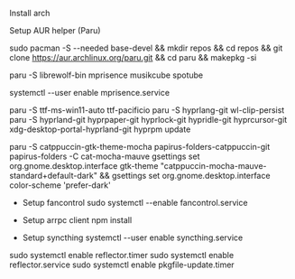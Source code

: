 Install arch

Setup AUR helper (Paru)

sudo pacman -S --needed base-devel && mkdir repos && cd repos && git clone https://aur.archlinux.org/paru.git && cd paru && makepkg -si

paru -S librewolf-bin mprisence musikcube spotube

systemctl --user enable mprisence.service

paru -S ttf-ms-win11-auto ttf-pacificio
paru -S hyprlang-git wl-clip-persist
paru -S hyprland-git hyprpaper-git hyprlock-git hypridle-git hyprcursor-git xdg-desktop-portal-hyprland-git
hyprpm update

paru -S catppuccin-gtk-theme-mocha papirus-folders-catppuccin-git
papirus-folders -C cat-mocha-mauve
gsettings set org.gnome.desktop.interface gtk-theme "catppuccin-mocha-mauve-standard+default-dark" && gsettings set org.gnome.desktop.interface color-scheme 'prefer-dark'

* Setup fancontrol
sudo systemctl --enable fancontrol.service

* Setup arrpc client
npm install

* Setup syncthing
systemctl --user enable syncthing.service

sudo systemctl enable reflector.timer
sudo systemctl enable reflector.service
sudo systemctl enable pkgfile-update.timer
